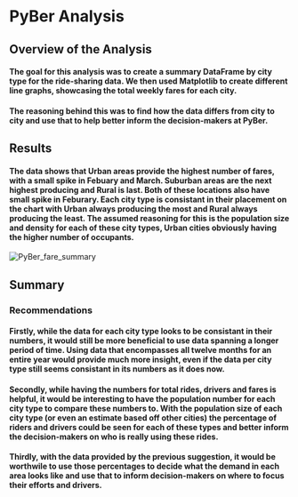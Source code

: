 # PyBer Analysis
## Overview of the Analysis
#### The goal for this analysis was to create a summary DataFrame by city type for the ride-sharing data. We then used Matplotlib to create different line graphs, showcasing the total weekly fares for each city. 
#### The reasoning behind this was to find how the data differs from city to city and use that to help better inform the decision-makers at PyBer.
## Results
#### The data shows that Urban areas provide the highest number of fares, with a small spike in Febuary and March. Suburban areas are the next highest producing and Rural is last. Both of these locations also have small spike in Feburary. Each city type is consistant in their placement on the chart with Urban always producing the most and Rural always producing the least. The assumed reasoning for this is the population size and density for each of these city types, Urban cities obviously having the higher number of occupants.
![PyBer_fare_summary](https://user-images.githubusercontent.com/115501756/203694852-1100cb84-b2a6-4e98-ace4-dd66abd9799b.png)
## Summary
### Recommendations
#### Firstly, while the data for each city type looks to be consistant in their numbers, it would still be more beneficial to use data spanning a longer period of time. Using data that encompasses all twelve months for an entire year would provide much more insight, even if the data per city type still seems consistant in its numbers as it does now.
#### Secondly, while having the numbers for total rides, drivers and fares is helpful, it would be interesting to have the population number for each city type to compare these numbers to. With the population size of each city type (or even an estimate based off other cities) the percentage of riders and drivers could be seen for each of these types and better inform the decision-makers on who is really using these rides.
#### Thirdly, with the data provided by the previous suggestion, it would be worthwile to use those percentages to decide what the demand in each area looks like and use that to inform decision-makers on where to focus their efforts and drivers.
